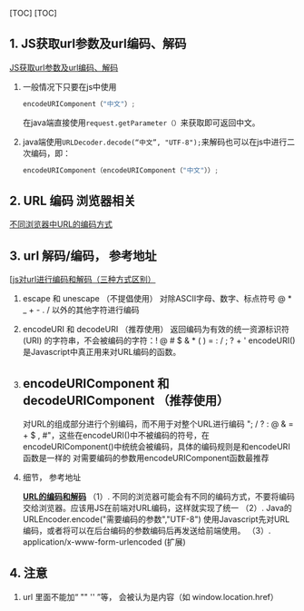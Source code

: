 [TOC]
[TOC]

## 1. JS获取url参数及url编码、解码 ##

[JS获取url参数及url编码、解码](https://www.cnblogs.com/tiancai/p/6246106.html)

1. 一般情况下只要在js中使用

   ```js
   encodeURIComponent（"中文"）;
   ```

   在java端直接使用`request.getParameter（）`来获取即可返回中文。

2. java端使用`URLDecoder.decode(“中文”, "UTF-8");`来解码也可以在js中进行二次编码，即：

   ```js
   encodeURIComponent（encodeURIComponent（"中文"））;
   ```

## 2. URL 编码 浏览器相关 ##

[不同浏览器中URL的编码方式](https://blog.csdn.net/u014785687/article/details/74078512)

## 3. url 解码/编码， 参考地址 ##

[[js对url进行编码和解码（三种方式区别）](https://www.cnblogs.com/z-one/p/6542955.html)

1. escape 和 unescape （不提倡使用）
    对除ASCII字母、数字、标点符号 @  *  _  +  -  .  / 以外的其他字符进行编码

2. encodeURI 和 decodeURI （推荐使用）
    返回编码为有效的统一资源标识符 (URI) 的字符串，不会被编码的字符：! @ # $ & * ( ) = : / ; ? + ' encodeURI()是Javascript中真正用来对URL编码的函数。

3. ## encodeURIComponent 和 decodeURIComponent （推荐使用） ##

    对URL的组成部分进行个别编码，而不用于对整个URL进行编码
    "; / ? : @ & = + $ , #"，这些在encodeURI()中不被编码的符号，在encodeURIComponent()中统统会被编码，具体的编码规则是和encodeURI函数是一样的
    对需要编码的参数用encodeURIComponent函数最推荐

4. 细节， 参考地址

    [**URL的编码和解码**](https://www.cnblogs.com/xzwblog/p/6932870.html)
    （1）. 不同的浏览器可能会有不同的编码方式，不要将编码交给浏览器。应该用JS在前端对URL编码，这样就实现了统一
    （2）. Java的URLEncoder.encode("需要编码的参数","UTF-8")
        使用Javascript先对URL编码，或者将可以在后台编码的参数编码后再发送给前端使用。
    （3）. application/x-www-form-urlencoded (扩展)

## 4. 注意 ##

1. url 里面不能加“ "" '' ”等， 会被认为是内容（如 window.location.href）